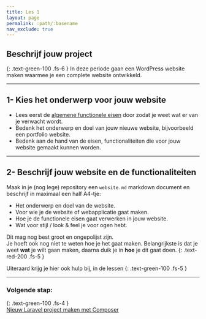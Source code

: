 ```yaml
---
title: Les 1
layout: page
permalink: :path/:basename
nav_exclude: true
---
```


## Beschrijf jouw project
{: .text-green-100 .fs-6 }
In deze periode gaan een WordPress website maken waarmee je een complete website ontwikkeld.

---
## 1- Kies het onderwerp voor jouw website
- Lees eerst de [algemene functionele eisen](../project_requirements) door zodat je weet wat er van je verwacht wordt.
- Bedenk het onderwerp en doel van jouw nieuwe website, bijvoorbeeld een portfolio website.
- Bedenk aan de hand van de eisen, functionaliteiten die voor jouw website gemaakt kunnen worden.

---
## 2- Beschrijf jouw website en de functionaliteiten
Maak in je (nog lege) repository een `website.md` markdown document en beschrijf in maximaal een half A4-tje:

- Het onderwerp en doel van de website.
- Voor wie je de website of webapplicatie gaat maken.
- Hoe je de functionele eisen gaat verwerken in jouw website.
- Wat voor stijl / look & feel je voor ogen hebt.

Dit mag nog best groot en ongepolijst zijn.  
Je hoeft ook nog niet te weten hoe je het gaat maken.
Belangrijkste is dat je weet **wat** je wilt gaan maken, daarna duik je in **hoe** je dit gaat doen.
{: .text-red-200 .fs-5 }

Uiteraard krijg je hier ook hulp bij, in de lessen
{: .text-green-100 .fs-5 }

---
### Volgende stap:
{: .text-green-100 .fs-4 }  
[Nieuw Laravel project maken met Composer](laravel-start)


